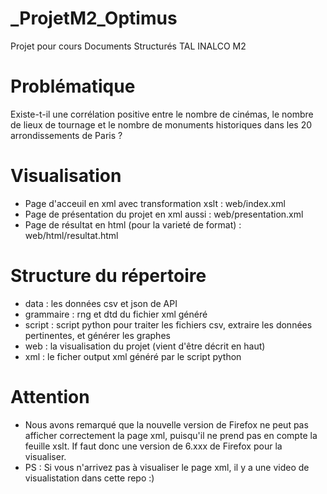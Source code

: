 # _ProjetM2_Optimus
Projet pour cours Documents Structurés TAL INALCO M2

# Problématique
Existe-t-il une corrélation positive entre le nombre de cinémas, le nombre de lieux de tournage et le nombre de monuments historiques dans les 20 arrondissements de Paris ?

# Visualisation
- Page d'acceuil en xml avec transformation xslt : web/index.xml
- Page de présentation du projet en xml aussi : web/presentation.xml
- Page de résultat en html (pour la varieté de format) : web/html/resultat.html

# Structure du répertoire 
- data : les données csv et json de API
- grammaire : rng et dtd du fichier xml généré
- script : script python pour traiter les fichiers csv, extraire les données pertinentes, et générer les graphes
- web : la visualisation du projet (vient d'être décrit en haut)
- xml : le ficher output xml généré par le script python

# Attention 
- Nous avons remarqué que la nouvelle version de Firefox ne peut pas afficher correctement la page xml, puisqu'il ne prend pas en compte la feuille xslt. If faut donc une version de 6.xxx de Firefox pour la visualiser.
- PS : Si vous n'arrivez pas à visualiser le page xml, il y a une video de visualistation dans cette repo :)
